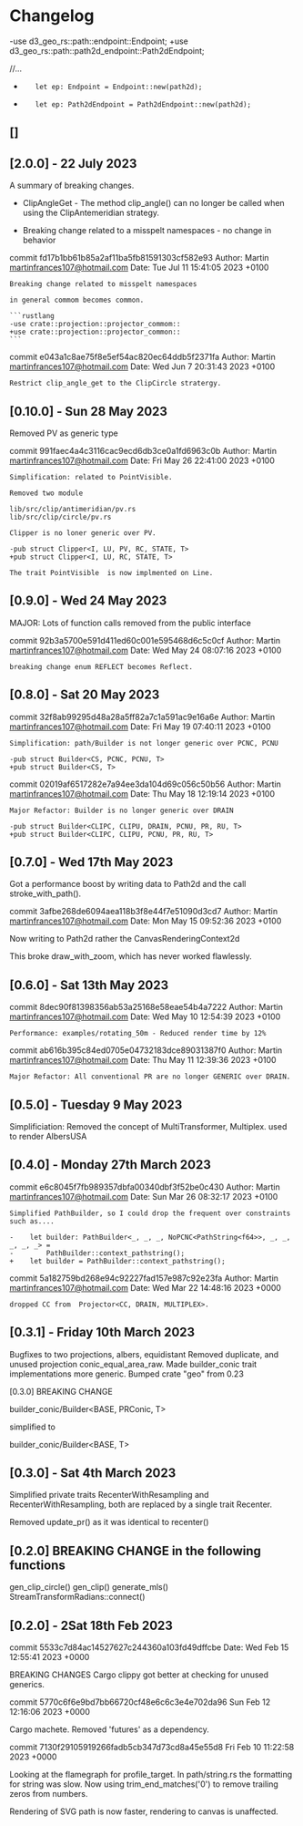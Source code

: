 # Changelog

-use d3_geo_rs::path::endpoint::Endpoint;
+use d3_geo_rs::path::path2d_endpoint::Path2dEndpoint;

//...

-        let ep: Endpoint = Endpoint::new(path2d);

+        let ep: Path2dEndpoint = Path2dEndpoint::new(path2d);

## []

## [2.0.0] - 22 July 2023

A summary of breaking changes.

- ClipAngleGet - The method clip_angle() can no longer be called when using the
    ClipAntemeridian strategy.

- Breaking change related to a misspelt namespaces - no change in behavior

commit fd17b1bb61b85a2af11ba5fb81591303cf582e93
Author: Martin <martinfrances107@hotmail.com>
Date:   Tue Jul 11 15:41:05 2023 +0100

    Breaking change related to misspelt namespaces

    in general commom becomes common.

    ```rustlang
    -use crate::projection::projector_commom::
    +use crate::projection::projector_common::
    ```

commit e043a1c8ae75f8e5ef54ac820ec64ddb5f2371fa
Author: Martin <martinfrances107@hotmail.com>
Date:   Wed Jun 7 20:31:43 2023 +0100

    Restrict clip_angle_get to the ClipCircle stratergy.

## [0.10.0] - Sun 28 May 2023

Removed PV as generic type

commit 991faec4a4c3116cac9ecd6db3ce0a1fd6963c0b
Author: Martin <martinfrances107@hotmail.com>
Date:   Fri May 26 22:41:00 2023 +0100

    Simplification: related to PointVisible.

    Removed two module

    lib/src/clip/antimeridian/pv.rs
    lib/src/clip/circle/pv.rs

    Clipper is no loner generic over PV.

    -pub struct Clipper<I, LU, PV, RC, STATE, T>
    +pub struct Clipper<I, LU, RC, STATE, T>

    The trait PointVisible  is now implmented on Line.

## [0.9.0] - Wed 24 May 2023

MAJOR: Lots of function calls removed from the public interface

commit 92b3a5700e591d411ed60c001e595468d6c5c0cf
Author: Martin <martinfrances107@hotmail.com>
Date:   Wed May 24 08:07:16 2023 +0100

    breaking change enum REFLECT becomes Reflect.

## [0.8.0] - Sat 20 May 2023

commit 32f8ab99295d48a28a5ff82a7c1a591ac9e16a6e
Author: Martin <martinfrances107@hotmail.com>
Date:   Fri May 19 07:40:11 2023 +0100

    Simplification: path/Builder is not longer generic over PCNC, PCNU

    -pub struct Builder<CS, PCNC, PCNU, T>
    +pub struct Builder<CS, T>

commit 02019af6517282e7a94ee3da104d69c056c50b56
Author: Martin <martinfrances107@hotmail.com>
Date:   Thu May 18 12:19:14 2023 +0100

    Major Refactor: Builder is no longer generic over DRAIN

    -pub struct Builder<CLIPC, CLIPU, DRAIN, PCNU, PR, RU, T>
    +pub struct Builder<CLIPC, CLIPU, PCNU, PR, RU, T>

## [0.7.0] - Wed 17th May 2023

Got a performance boost by writing data to Path2d and
the call stroke_with_path().

commit 3afbe268de6094aea118b3f8e44f7e51090d3cd7
Author: Martin <martinfrances107@hotmail.com>
Date:   Mon May 15 09:52:36 2023 +0100

Now writing to Path2d rather the CanvasRenderingContext2d

This broke draw_with_zoom, which has never worked flawlessly.

## [0.6.0] - Sat 13th May 2023

commit 8dec90f81398356ab53a25168e58eae54b4a7222
Author: Martin <martinfrances107@hotmail.com>
Date:   Wed May 10 12:54:39 2023 +0100

    Performance: examples/rotating_50m - Reduced render time by 12%

commit ab616b395c84ed0705e04732183dce89031387f0
Author: Martin <martinfrances107@hotmail.com>
Date:   Thu May 11 12:39:36 2023 +0100

    Major Refactor: All conventional PR are no longer GENERIC over DRAIN.

## [0.5.0] - Tuesday 9 May 2023

   Simplificiation:
     Removed the concept of MultiTransformer, Multiplex.
     used to render AlbersUSA

## [0.4.0] - Monday 27th March 2023

commit e6c8045f7fb989357dbfa00340dbf3f52be0c430
Author: Martin <martinfrances107@hotmail.com>
Date:   Sun Mar 26 08:32:17 2023 +0100

    Simplified PathBuilder, so I could drop the frequent over constraints such as....

    -    let builder: PathBuilder<_, _, _, NoPCNC<PathString<f64>>, _, _, _, _, _> =
    -        PathBuilder::context_pathstring();
    +    let builder = PathBuilder::context_pathstring();

commit 5a182759bd268e94c92227fad157e987c92e23fa
Author: Martin <martinfrances107@hotmail.com>
Date:   Wed Mar 22 14:48:16 2023 +0000

    dropped CC from  Projector<CC, DRAIN, MULTIPLEX>.

## [0.3.1] - Friday 10th March 2023

Bugfixes to two projections, albers, equidistant
Removed duplicate, and unused projection  conic_equal_area_raw.
Made builder_conic trait implementations more generic.
Bumped crate "geo" from 0.23

[0.3.0] BREAKING CHANGE

builder_conic/Builder<BASE, PRConic, T>

simplified to

builder_conic/Builder<BASE, T>

## [0.3.0] - Sat 4th March 2023

Simplified private traits RecenterWithResampling and RecenterWithResampling,
both are replaced by a single trait Recenter.

Removed update_pr() as it was identical to recenter()

## [0.2.0] BREAKING CHANGE in the following functions

gen_clip_circle()
gen_clip()
generate_mls()
StreamTransformRadians::connect()

## [0.2.0] - 2Sat 18th Feb 2023

commit 5533c7d84ac14527627c244360a103fd49dffcbe
Date:   Wed Feb 15 12:55:41 2023 +0000

BREAKING CHANGES
Cargo clippy got better at checking for unused generics.

commit 5770c6f6e9bd7bb66720cf48e6c6c3e4e702da96
Sun Feb 12 12:16:06 2023 +0000

Cargo machete. Removed 'futures' as a dependency.

commit 7130f29105919266fadb5cb347d73cd8a45e55d8
Fri Feb 10 11:22:58 2023 +0000

Looking at the flamegraph for profile_target.
In path/string.rs the formatting for string was slow.
Now using trim_end_matches('0') to remove trailing zeros from numbers.

Rendering of SVG path is now faster, rendering to canvas is unaffected.
